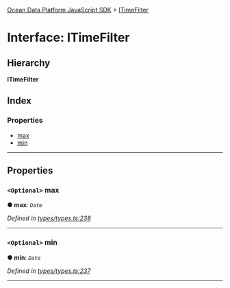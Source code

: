 [Ocean Data Platform JavaScript SDK](../README.md) > [ITimeFilter](../interfaces/itimefilter.md)

# Interface: ITimeFilter

## Hierarchy

**ITimeFilter**

## Index

### Properties

* [max](itimefilter.md#max)
* [min](itimefilter.md#min)

---

## Properties

<a id="max"></a>

### `<Optional>` max

**● max**: *`Date`*

*Defined in [types/types.ts:238](https://github.com/C4IROcean/ODP-sdk-js/blob/cee227f/source/types/types.ts#L238)*

___
<a id="min"></a>

### `<Optional>` min

**● min**: *`Date`*

*Defined in [types/types.ts:237](https://github.com/C4IROcean/ODP-sdk-js/blob/cee227f/source/types/types.ts#L237)*

___

